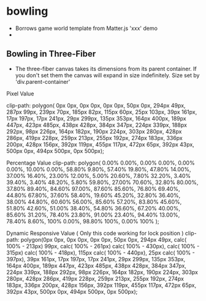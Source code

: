 # bowling

 + Borrows game world template from Matter.js 'xxx' demo
 + 


## Bowling in Three-Fiber

+ The three-fiber canvas takes its dimensions from its parent container. If you don't set them the canvas will expand in size indefinitely. Size set by 'div.parent-container'





Pixel Value

clip-path: polygon( 0px 0px, 0px 0px, 0px 0px, 50px 0px, 294px 49px, 287px 99px, 239px 70px, 185px 82px, 115px 60px, 25px 103px, 39px 161px, 17px 197px, 17px 241px, 29px 299px, 135px 353px, 164px 400px, 189px 447px, 423px 485px, 438px 428px, 384px 347px, 224px 339px, 188px 292px, 98px 226px, 164px 182px, 190px 224px, 303px 280px, 428px 286px, 419px 228px, 259px 213px, 255px 192px, 274px 183px, 336px 200px, 428px 156px, 392px 119px, 455px 117px, 472px 65px, 392px 43px, 500px 0px, 494px 500px, 0px 500px);

Percentage Value
clip-path: polygon( 0.00% 0.00%, 0.00% 0.00%, 0.00% 0.00%, 10.00% 0.00%, 58.80% 9.80%, 57.40% 19.80%, 47.80% 14.00%, 37.00% 16.40%, 23.00% 12.00%, 5.00% 20.60%, 7.80% 32.20%, 3.40% 39.40%, 3.40% 48.20%, 5.80% 59.80%, 27.00% 70.60%, 32.80% 80.00%, 37.80% 89.40%, 84.60% 97.00%, 87.60% 85.60%, 76.80% 69.40%, 44.80% 67.80%, 37.60% 58.40%, 19.60% 45.20%, 32.80% 36.40%, 38.00% 44.80%, 60.60% 56.00%, 85.60% 57.20%, 83.80% 45.60%, 51.80% 42.60%, 51.00% 38.40%, 54.80% 36.60%, 67.20% 40.00%, 85.60% 31.20%, 78.40% 23.80%, 91.00% 23.40%, 94.40% 13.00%, 78.40% 8.60%, 100% 0.00%, 98.80% 100%, 0.00% 100% );

Dynamic Responsive Value ( Only this code working for lock position )
clip-path: polygon(0px 0px, 0px 0px, 0px 0px, 50px 0px, 294px 49px, calc( 100% - 213px) 99px, calc( 100% - 261px) calc( 100% - 430px), calc( 100% - 315px) calc( 100% - 418px), 115px calc( 100% - 440px), 25px calc( 100% - 397px), 39px 161px, 17px 197px, 17px 241px, 29px 299px, 135px 353px, 164px 400px, 189px 447px, 423px 485px, 438px 428px, 384px 347px, 224px 339px, 188px 292px, 98px 226px, 164px 182px, 190px 224px, 303px 280px, 428px 286px, 419px 228px, 259px 213px, 255px 192px, 274px 183px, 336px 200px, 428px 156px, 392px 119px, 455px 117px, 472px 65px, 392px 43px, 500px 0px, 494px 500px, 0px 500px);